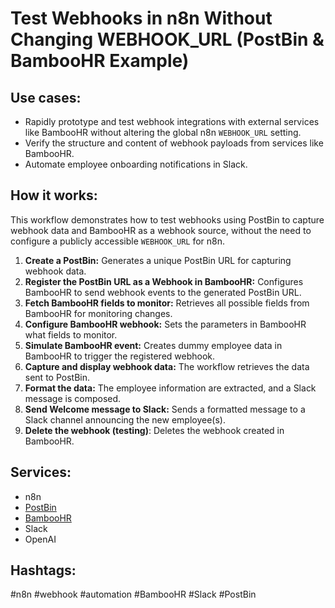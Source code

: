 # Test Webhooks in n8n Without Changing WEBHOOK_URL (PostBin & BambooHR Example)

## Use cases:

- Rapidly prototype and test webhook integrations with external services like BambooHR without altering the global n8n `WEBHOOK_URL` setting.
- Verify the structure and content of webhook payloads from services like BambooHR.
- Automate employee onboarding notifications in Slack.

## How it works:

This workflow demonstrates how to test webhooks using PostBin to capture webhook data and BambooHR as a webhook source, without the need to configure a publicly accessible `WEBHOOK_URL` for n8n.

1.  **Create a PostBin:** Generates a unique PostBin URL for capturing webhook data.
2.  **Register the PostBin URL as a Webhook in BambooHR:** Configures BambooHR to send webhook events to the generated PostBin URL.
3.  **Fetch BambooHR fields to monitor:** Retrieves all possible fields from BambooHR for monitoring changes.
4.  **Configure BambooHR webhook:** Sets the parameters in BambooHR what fields to monitor.
5.  **Simulate BambooHR event:** Creates dummy employee data in BambooHR to trigger the registered webhook.
6.  **Capture and display webhook data:** The workflow retrieves the data sent to PostBin.
7.  **Format the data:** The employee information are extracted, and a Slack message is composed.
8.  **Send Welcome message to Slack:** Sends a formatted message to a Slack channel announcing the new employee(s).
9.  **Delete the webhook (testing)**: Deletes the webhook created in BambooHR.

## Services:

-   n8n
-   [PostBin](https://www.postb.in/)
-   [BambooHR](https://www.bamboohr.com/)
-   Slack
-   OpenAI

## Hashtags:

#n8n #webhook #automation #BambooHR #Slack #PostBin
